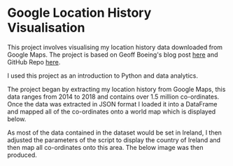 # Google Location History Visualisation

This project involves visualising my location history data downloaded from Google Maps. The project is based on Geoff Boeing's blog post [here](https://geoffboeing.com/2016/06/mapping-everywhere-ever-been/) and GitHub Repo [here](https://geoffboeing.com/2016/06/mapping-everywhere-ever-been/).

I used this project as an introduction to Python and data analytics. 

The project began by extracting my location history from Google Maps, this data ranges from 2014 to 2018 and contains over 1.5 million co-ordinates. Once the data was extracted in JSON format I loaded it into a DataFrame and mapped all of the co-ordinates onto a world map which is displayed below.



As most of the data contained in the dataset would be set in Ireland, I then adjusted the parameters of the script to display the country of Ireland and then map all co-ordinates onto this area. The below image was then produced. 




